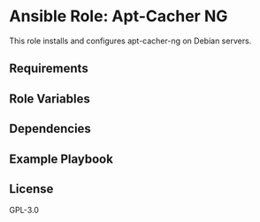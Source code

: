 # Ansible Role: Apt-Cacher NG

This role installs and configures apt-cacher-ng on Debian servers.

## Requirements

## Role Variables

## Dependencies

## Example Playbook

## License

GPL-3.0
